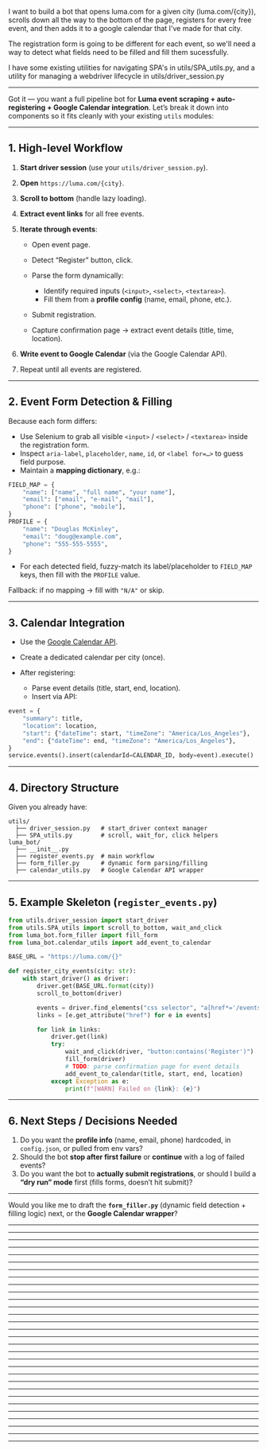 I want to build a bot that opens luma.com for a given city (luma.com/{city}), scrolls down all the way to the bottom of the page, registers for every free event, and then adds it to a google calendar that I've made for that city.

The registration form is going to be different for each event, so we'll need a way to detect what fields need to be filled and fill them sucessfully.

I have some existing utilities for navigating SPA's in utils/SPA_utils.py, and a utility for managing a webdriver lifecycle in utils/driver_session.py

-------------------------------------------------------------------------------

Got it — you want a full pipeline bot for **Luma event scraping + auto-registering + Google Calendar integration**. Let’s break it down into components so it fits cleanly with your existing `utils` modules:

---

## 1. High-level Workflow

1. **Start driver session** (use your `utils/driver_session.py`).
2. **Open** `https://luma.com/{city}`.
3. **Scroll to bottom** (handle lazy loading).
4. **Extract event links** for all free events.
5. **Iterate through events**:

   * Open event page.
   * Detect “Register” button, click.
   * Parse the form dynamically:

     * Identify required inputs (`<input>`, `<select>`, `<textarea>`).
     * Fill them from a **profile config** (name, email, phone, etc.).
   * Submit registration.
   * Capture confirmation page → extract event details (title, time, location).
6. **Write event to Google Calendar** (via the Google Calendar API).
7. Repeat until all events are registered.

---

## 2. Event Form Detection & Filling

Because each form differs:

* Use Selenium to grab all visible `<input>` / `<select>` / `<textarea>` inside the registration form.
* Inspect `aria-label`, `placeholder`, `name`, `id`, or `<label for=…>` to guess field purpose.
* Maintain a **mapping dictionary**, e.g.:

```python
FIELD_MAP = {
    "name": ["name", "full name", "your name"],
    "email": ["email", "e-mail", "mail"],
    "phone": ["phone", "mobile"],
}
PROFILE = {
    "name": "Douglas McKinley",
    "email": "doug@example.com",
    "phone": "555-555-5555",
}
```

* For each detected field, fuzzy-match its label/placeholder to `FIELD_MAP` keys, then fill with the `PROFILE` value.

Fallback: if no mapping → fill with `"N/A"` or skip.

---

## 3. Calendar Integration

* Use the [Google Calendar API](https://developers.google.com/calendar/api/quickstart/python).
* Create a dedicated calendar per city (once).
* After registering:

  * Parse event details (title, start, end, location).
  * Insert via API:

```python
event = {
    "summary": title,
    "location": location,
    "start": {"dateTime": start, "timeZone": "America/Los_Angeles"},
    "end": {"dateTime": end, "timeZone": "America/Los_Angeles"},
}
service.events().insert(calendarId=CALENDAR_ID, body=event).execute()
```

---

## 4. Directory Structure

Given you already have:

```
utils/
  ├── driver_session.py   # start_driver context manager
  ├── SPA_utils.py        # scroll, wait_for, click helpers
luma_bot/
  ├── __init__.py
  ├── register_events.py  # main workflow
  ├── form_filler.py      # dynamic form parsing/filling
  ├── calendar_utils.py   # Google Calendar API wrapper
```

---

## 5. Example Skeleton (`register_events.py`)

```python
from utils.driver_session import start_driver
from utils.SPA_utils import scroll_to_bottom, wait_and_click
from luma_bot.form_filler import fill_form
from luma_bot.calendar_utils import add_event_to_calendar

BASE_URL = "https://luma.com/{}"

def register_city_events(city: str):
    with start_driver() as driver:
        driver.get(BASE_URL.format(city))
        scroll_to_bottom(driver)

        events = driver.find_elements("css selector", "a[href*='/events/']")
        links = [e.get_attribute("href") for e in events]

        for link in links:
            driver.get(link)
            try:
                wait_and_click(driver, "button:contains('Register')")
                fill_form(driver)
                # TODO: parse confirmation page for event details
                add_event_to_calendar(title, start, end, location)
            except Exception as e:
                print(f"[WARN] Failed on {link}: {e}")
```

---

## 6. Next Steps / Decisions Needed

1. Do you want the **profile info** (name, email, phone) hardcoded, in `config.json`, or pulled from env vars?
2. Should the bot **stop after first failure** or **continue** with a log of failed events?
3. Do you want the bot to **actually submit registrations**, or should I build a **“dry run” mode** first (fills forms, doesn’t hit submit)?

---

Would you like me to draft the **`form_filler.py`** (dynamic field detection + filling logic) next, or the **Google Calendar wrapper**?

-------------------------------------------------------------------------------

-------------------------------------------------------------------------------

-------------------------------------------------------------------------------

-------------------------------------------------------------------------------

-------------------------------------------------------------------------------

-------------------------------------------------------------------------------

-------------------------------------------------------------------------------

-------------------------------------------------------------------------------

-------------------------------------------------------------------------------

-------------------------------------------------------------------------------

-------------------------------------------------------------------------------

-------------------------------------------------------------------------------

-------------------------------------------------------------------------------

-------------------------------------------------------------------------------

-------------------------------------------------------------------------------

-------------------------------------------------------------------------------

-------------------------------------------------------------------------------

-------------------------------------------------------------------------------

-------------------------------------------------------------------------------

-------------------------------------------------------------------------------

-------------------------------------------------------------------------------

-------------------------------------------------------------------------------

-------------------------------------------------------------------------------

-------------------------------------------------------------------------------

-------------------------------------------------------------------------------

-------------------------------------------------------------------------------

-------------------------------------------------------------------------------

-------------------------------------------------------------------------------

-------------------------------------------------------------------------------

-------------------------------------------------------------------------------
